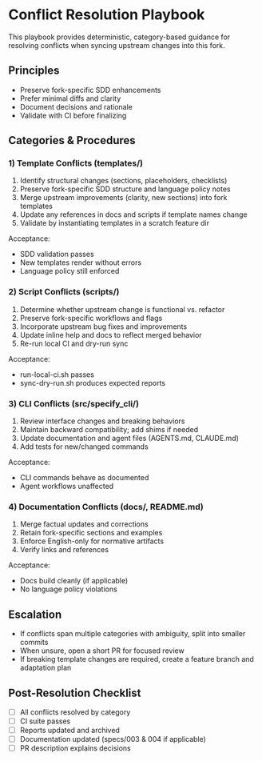 # Conflict Resolution Playbook

This playbook provides deterministic, category-based guidance for resolving conflicts when syncing upstream changes into this fork.

## Principles
- Preserve fork-specific SDD enhancements
- Prefer minimal diffs and clarity
- Document decisions and rationale
- Validate with CI before finalizing

## Categories & Procedures

### 1) Template Conflicts (templates/)
1. Identify structural changes (sections, placeholders, checklists)
2. Preserve fork-specific SDD structure and language policy notes
3. Merge upstream improvements (clarity, new sections) into fork templates
4. Update any references in docs and scripts if template names change
5. Validate by instantiating templates in a scratch feature dir

Acceptance:
- SDD validation passes
- New templates render without errors
- Language policy still enforced

### 2) Script Conflicts (scripts/)
1. Determine whether upstream change is functional vs. refactor
2. Preserve fork-specific workflows and flags
3. Incorporate upstream bug fixes and improvements
4. Update inline help and docs to reflect merged behavior
5. Re-run local CI and dry-run sync

Acceptance:
- run-local-ci.sh passes
- sync-dry-run.sh produces expected reports

### 3) CLI Conflicts (src/specify_cli/)
1. Review interface changes and breaking behaviors
2. Maintain backward compatibility; add shims if needed
3. Update documentation and agent files (AGENTS.md, CLAUDE.md)
4. Add tests for new/changed commands

Acceptance:
- CLI commands behave as documented
- Agent workflows unaffected

### 4) Documentation Conflicts (docs/, README.md)
1. Merge factual updates and corrections
2. Retain fork-specific sections and examples
3. Enforce English-only for normative artifacts
4. Verify links and references

Acceptance:
- Docs build cleanly (if applicable)
- No language policy violations

## Escalation
- If conflicts span multiple categories with ambiguity, split into smaller commits
- When unsure, open a short PR for focused review
- If breaking template changes are required, create a feature branch and adaptation plan

## Post-Resolution Checklist
- [ ] All conflicts resolved by category
- [ ] CI suite passes
- [ ] Reports updated and archived
- [ ] Documentation updated (specs/003 & 004 if applicable)
- [ ] PR description explains decisions
